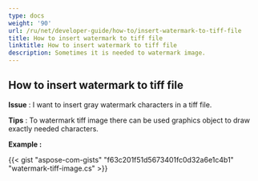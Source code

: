 ```yaml
---
type: docs
weight: '90'
url: /ru/net/developer-guide/how-to/insert-watermark-to-tiff-file
title: How to insert watermark to tiff file
linktitle: How to insert watermark to tiff file
description: Sometimes it is needed to watermark image.
---
```


**How to insert watermark to tiff file**
-----------------------------------------

**Issue** : I want to insert gray watermark characters in a tiff file.

**Tips** : To watermark tiff image there can be used graphics object to draw exactly needed characters.

**Example :**

{{< gist "aspose-com-gists" "f63c201f51d5673401fc0d32a6e1c4b1" "watermark-tiff-image.cs" >}}
